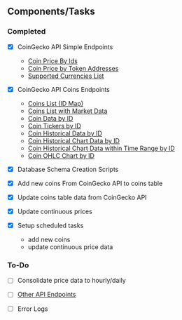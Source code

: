 ## Components/Tasks
### Completed 
- [X] CoinGecko API Simple Endpoints
  - [Coin Price By Ids](https://docs.coingecko.com/v3.0.1/reference/simple-price)
  - [Coin Price by Token Addresses](https://docs.coingecko.com/v3.0.1/reference/simple-token-price)
  - [Supported Currencies List](https://docs.coingecko.com/v3.0.1/reference/simple-supported-currencies)
     
- [X] CoinGecko API Coins Endpoints
  - [Coins List (ID Map)](https://docs.coingecko.com/v3.0.1/reference/coins-list)
  - [Coins List with Market Data](https://docs.coingecko.com/v3.0.1/reference/coins-markets)
  - [Coin Data by ID](https://docs.coingecko.com/v3.0.1/reference/coins-markets)
  - [Coin Tickers by ID](https://docs.coingecko.com/v3.0.1/reference/coins-id-tickers)
  - [Coin Historical Data by ID](https://docs.coingecko.com/v3.0.1/reference/coins-id-history)
  - [Coin Historical Chart Data by ID](https://docs.coingecko.com/v3.0.1/reference/coins-id-market-chart)
  - [Coin Historical Chart Data within Time Range by ID](https://docs.coingecko.com/v3.0.1/reference/coins-id-market-chart-range)
  - [Coin OHLC Chart by ID](https://docs.coingecko.com/v3.0.1/reference/coins-id-ohlc)
     
- [X] Database Schema Creation Scripts

- [X] Add new coins From CoinGecko API to coins table

- [X] Update coins table data from CoinGecko API

- [X] Update continuous prices

- [X] Setup scheduled tasks
  - add new coins
  - update continuous price data

### To-Do
- [ ] Consolidate price data to hourly/daily
- [ ] [Other API Endpoints](https://docs.coingecko.com/v3.0.1/reference/endpoint-overview)
- [ ] Error Logs


